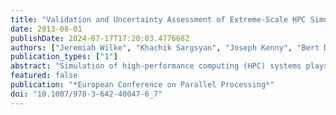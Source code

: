 ```yaml
---
title: "Validation and Uncertainty Assessment of Extreme-Scale HPC Simulation through Bayesian Inference"
date: 2013-08-01
publishDate: 2024-07-17T17:20:03.477668Z
authors: ["Jeremiah Wilke", "Khachik Sargsyan", "Joseph Kenny", "Bert Debusschere", "Habib N. Najm", "Gilbert Hendry"]
publication_types: ["1"]
abstract: "Simulation of high-performance computing (HPC) systems plays a critical role in their development - especially as HPC moves toward the co-design model used for embedded systems, tying hardware and software into a unified design cycle. Exploring system-wide tradeoffs in hardware, middleware and applications using high-fidelity cycle-accurate simulation, however, is far too costly. Coarse-grained methods can provide efficient, accurate simulation but require rigorous uncertainty quantification (UQ) before using results to support design decisions. We present here SST/macro, a coarse-grained structural simulator providing flexible congestion models for low-cost simulation. We explore the accuracy limits of coarse-grained simulation by deriving error distributions of model parameters using Bayesian inference. Propagating these uncertainties through the model, we demonstrate SST/macro’s utility in making conclusions about performance tradeoffs for a series of MPI collectives. Low-cost and high-accuracy simulations coupled with UQ methodology make SST/macro a powerful tool for rapidly prototyping systems to aid extreme-scale HPC co-design."
featured: false
publication: "*European Conference on Parallel Processing*"
doi: "10.1007/978-3-642-40047-6_7"
---
```


